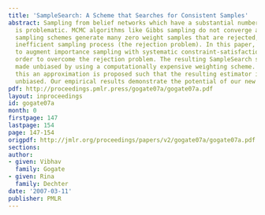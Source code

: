 ```yaml
---
title: 'SampleSearch: A Scheme that Searches for Consistent Samples'
abstract: Sampling from belief networks which have a substantial number of zero probabilities
  is problematic. MCMC algorithms like Gibbs sampling do not converge and importance
  sampling schemes generate many zero weight samples that are rejected, yielding an
  inefficient sampling process (the rejection problem). In this paper, we propose
  to augment importance sampling with systematic constraint-satisfaction search in
  order to overcome the rejection problem. The resulting SampleSearch scheme can be
  made unbiased by using a computationally expensive weighting scheme. To overcome
  this an approximation is proposed such that the resulting estimator is asymptotically
  unbiased. Our empirical results demonstrate the potential of our new scheme.
pdf: http://proceedings.pmlr.press/gogate07a/gogate07a.pdf
layout: inproceedings
id: gogate07a
month: 0
firstpage: 147
lastpage: 154
page: 147-154
origpdf: http://jmlr.org/proceedings/papers/v2/gogate07a/gogate07a.pdf
sections: 
author:
- given: Vibhav
  family: Gogate
- given: Rina
  family: Dechter
date: '2007-03-11'
publisher: PMLR
---
```

